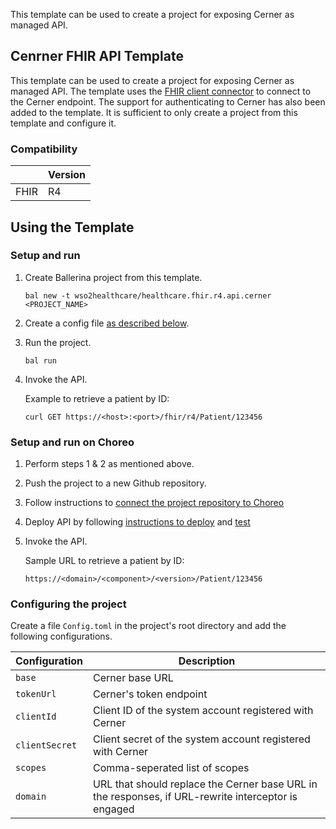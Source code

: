 This template can be used to create a project for exposing Cerner as managed API.

## Cenrner FHIR API Template

This template can be used to create a project for exposing Cerner as managed API. The template uses the [FHIR client connector](https://central.ballerina.io/wso2healthcare/healthcare.clients.fhirr4) to connect to the Cerner endpoint. The support for authenticating to Cerner has also been added to the template. It is sufficient to only create a project from this template and configure it.


### Compatibility
|                     | Version                   |
|---------------------|---------------------------|
| FHIR                | R4                        |

## Using the Template

### Setup and run

1.  Create Ballerina project from this template.

    ```ballerina
    bal new -t wso2healthcare/healthcare.fhir.r4.api.cerner <PROJECT_NAME>
    ```
2. Create a config file [as described below](#configuring-the-project).

3. Run the project.

    ```ballerina
    bal run
    ```

4. Invoke the API.

    Example to retrieve a patient by ID:

    ```
    curl GET https://<host>:<port>/fhir/r4/Patient/123456
    ```


### Setup and run on Choreo

1. Perform steps 1 & 2 as mentioned above.

2. Push the project to a new Github repository.

3. Follow instructions to [connect the project repository to Choreo](https://wso2.com/choreo/docs/tutorials/connect-your-existing-ballerina-project-to-choreo/)

4. Deploy API by following [instructions to deploy](https://wso2.com/choreo/docs/tutorials/create-your-first-rest-api/#step-2-deploy) and [test](https://wso2.com/choreo/docs/tutorials/create-your-first-rest-api/#step-3-test)

5. Invoke the API.

    Sample URL to retrieve a patient by ID:

    `https://<domain>/<component>/<version>/Patient/123456`


### Configuring the project

Create a file `Config.toml` in the project's root directory and add the following configurations.

| Configuration     | Description                                                                                             |
|-------------------|---------------------------------------------------------------------------------------------------------|
| `base`            | Cerner base URL                                                                                         |
| `tokenUrl`        | Cerner's token endpoint                                                                                 |
| `clientId`        | Client ID of the system account registered with Cerner                                                  |
| `clientSecret`    | Client secret of the system account registered with Cerner                                              |
| `scopes`          | Comma-seperated list of scopes                                                                          |
| `domain`          | URL that should replace the Cerner base URL in the responses, if URL-rewrite interceptor is engaged     |
